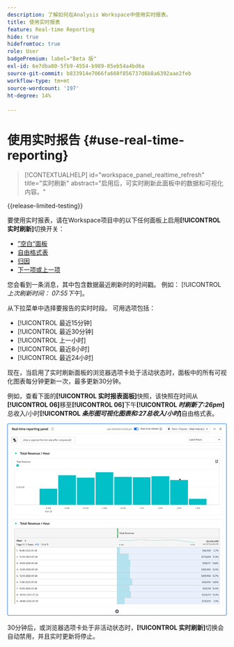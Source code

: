 ```yaml
---
description: 了解如何在Analysis Workspace中使用实时报表。
title: 使用实时报表
feature: Real-time Reporting
hide: true
hidefromtoc: true
role: User
badgePremium: label="Beta 版"
exl-id: 6e7dba80-5fb9-4554-b989-85eb54a4bd6a
source-git-commit: b833914e7066fa660f856737d6b8a6392aae2feb
workflow-type: tm+mt
source-wordcount: '197'
ht-degree: 14%

---
```


# 使用实时报告 {#use-real-time-reporting}

>[!CONTEXTUALHELP]
>id="workspace_panel_realtime_refresh"
>title="实时刷新"
>abstract="启用后，可实时刷新此面板中的数据和可视化内容。"

{{release-limited-testing}}

要使用实时报表，请在Workspace项目中的以下任何面板上启用&#x200B;**[!UICONTROL 实时刷新]**&#x200B;切换开关：

* [”空白“面板](/help/analysis-workspace/c-panels/blank-panel.md)
* [自由格式表](/help/analysis-workspace/c-panels/freeform-panel.md)
* [归因](/help/analysis-workspace/c-panels/attribution.md)
* [下一项或上一项](/help/analysis-workspace/c-panels/next-previous.md)

您会看到一条消息，其中包含数据最近刷新时的时间戳。 例如： [!UICONTROL &#x200B; *上次刷新时间： 07:55下午*]。

从下拉菜单中选择要报告的实时时段。 可用选项包括：

* [!UICONTROL 最近15分钟]
* [!UICONTROL 最近30分钟]
* [!UICONTROL 上一小时]
* [!UICONTROL 最近8小时]
* [!UICONTROL 最近24小时]

现在，当启用了实时刷新面板的浏览器选项卡处于活动状态时，面板中的所有可视化图表每分钟更新一次，最多更新30分钟。

例如，查看下面的&#x200B;**[!UICONTROL 实时报表面板]**&#x200B;快照，该快照在时间从&#x200B;**[!UICONTROL 06]**&#x200B;移至&#x200B;**[!UICONTROL 06]**&#x200B;下午&#x200B;**[!UICONTROL *时刷新了:26pm*]**&#x200B;总收入/小时&#x200B;**[!UICONTROL *条形图可视化图表和:27总收入/小时&#x200B;*]**&#x200B;自由格式表。

![实时刷新](assets/real-time-refresh.gif)

30分钟后，或浏览器选项卡处于非活动状态时，**[!UICONTROL 实时刷新]**&#x200B;切换会自动禁用，并且实时更新将停止。
